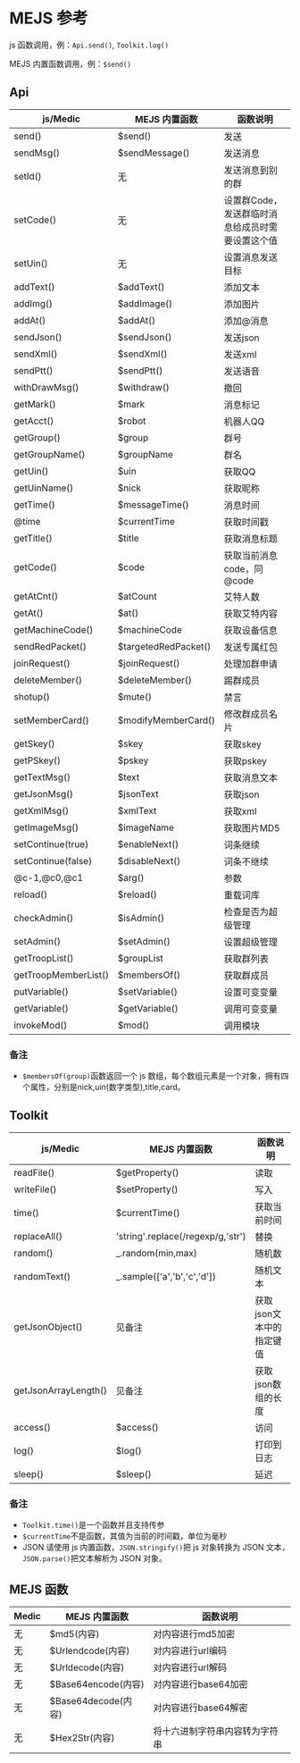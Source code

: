 # MEJS 参考
js 函数调用，例：`Api.send()`, `Toolkit.log()`

MEJS 内置函数调用，例：`$send()`

## Api

| js/Medic             | MEJS 内置函数         | 函数说明                                         |
| -------------------- | -------------------- | ------------------------------------------------ |
| send()               | $send()              | 发送                                             |
| sendMsg()            | $sendMessage()       | 发送消息                                         |
| setId()              | 无                   | 发送消息到别的群                                 |
| setCode()            | 无                   | 设置群Code，发送群临时消息给成员时需要设置这个值 |
| setUin()             | 无                   | 设置消息发送目标                                 |
| addText()            | $addText()           | 添加文本                                         |
| addImg()             | $addImage()          | 添加图片                                         |
| addAt()              | $addAt()             | 添加@消息                                        |
| sendJson()           | $sendJson()          | 发送json                                         |
| sendXml()            | $sendXml()           | 发送xml                                          |
| sendPtt()            | $sendPtt()           | 发送语音                                         |
| withDrawMsg()        | $withdraw()          | 撤回                                             |
| getMark()            | $mark                | 消息标记                                         |
| getAcct()            | $robot               | 机器人QQ                                         |
| getGroup()           | $group               | 群号                                             |
| getGroupName()       | $groupName           | 群名                                             |
| getUin()             | $uin                 | 获取QQ                                           |
| getUinName()         | $nick                | 获取昵称                                         |
| getTime()            | $messageTime()       | 消息时间                                         |
| @time                | $currentTime         | 获取时间戳                                       |
| getTitle()           | $title               | 获取消息标题                                     |
| getCode()            | $code                | 获取当前消息code，同@code                        |
| getAtCnt()           | $atCount             | 艾特人数                                         |
| getAt()              | $at()                | 获取艾特内容                                     |
| getMachineCode()     | $machineCode         | 获取设备信息                                     |
| sendRedPacket()      | $targetedRedPacket() | 发送专属红包                                     |
| joinRequest()        | $joinRequest()       | 处理加群申请                                     |
| deleteMember()       | $deleteMember()      | 踢群成员                                         |
| shotup()             | $mute()              | 禁言                                             |
| setMemberCard()      | $modifyMemberCard()  | 修改群成员名片                                   |
| getSkey()            | $skey                | 获取skey                                         |
| getPSkey()           | $pskey               | 获取pskey                                        |
| getTextMsg()         | $text                | 获取消息文本                                     |
| getJsonMsg()         | $jsonText            | 获取json                                         |
| getXmlMsg()          | $xmlText             | 获取xml                                          |
| getImageMsg()        | $imageName           | 获取图片MD5                                      |
| setContinue(true)    | $enableNext()        | 词条继续                                         |
| setContinue(false)   | $disableNext()       | 词条不继续                                       |
| @c-1,@c0,@c1         | $arg()               | 参数                                             |
| reload()             | $reload()            | 重载词库                                         |
| checkAdmin()         | $isAdmin()           | 检查是否为超级管理                               |
| setAdmin()           | $setAdmin()          | 设置超级管理                                     |
| getTroopList()       | $groupList           | 获取群列表                                       |
| getTroopMemberList() | $membersOf()         | 获取群成员                                       |
| putVariable()        | $setVariable()       | 设置可变变量                                     |
| getVariable()        | $getVariable()       | 调用可变变量                                     |
| invokeMod()          | $mod()               | 调用模块                                         |

### 备注

- `$membersOf(group)`函数返回一个 js 数组，每个数组元素是一个对象，拥有四个属性，分别是nick,uin(数字类型),title,card。

## Toolkit

| js/Medic             | MEJS 内置函数                      | 函数说明                 |
| -------------------- | --------------------------------- | ------------------------ |
| readFile()           | $getProperty()                    | 读取                     |
| writeFile()          | $setProperty()                    | 写入                     |
| time()               | $currentTime()                    | 获取当前时间             |
| replaceAll()         | 'string'.replace(/regexp/g,'str') | 替换                     |
| random()             | _.random(min,max)                 | 随机数                   |
| randomText()         | _.sample(['a','b','c','d'])       | 随机文本                 |
| getJsonObject()      | 见备注                            | 获取json文本中的指定键值 |
| getJsonArrayLength() | 见备注                            | 获取json数组的长度       |
| access()             | $access()                         | 访问                     |
| log()                | $log()                            | 打印到日志               |
| sleep()              | $sleep()                          | 延迟                     |

### 备注

 - `Toolkit.time()`是一个函数并且支持传参
 - `$currentTime`不是函数，其值为当前的时间戳，单位为毫秒
 - JSON 请使用 js 内置函数，`JSON.stringify()`把 js 对象转换为 JSON 文本，`JSON.parse()`把文本解析为 JSON 对象。

## MEJS 函数

| Medic | MEJS 内置函数       | 函数说明                       |
| ----- | ------------------- | ------------------------------ |
| 无    | $md5(内容)          | 对内容进行md5加密              |
| 无    | $Urlendcode(内容)   | 对内容进行url编码              |
| 无    | $Urldecode(内容)    | 对内容进行url解码              |
| 无    | $Base64encode(内容) | 对内容进行base64加密           |
| 无    | $Base64decode(内容) | 对内容进行base64解密           |
| 无    | $Hex2Str(内容)      | 将十六进制字符串内容转为字符串 |